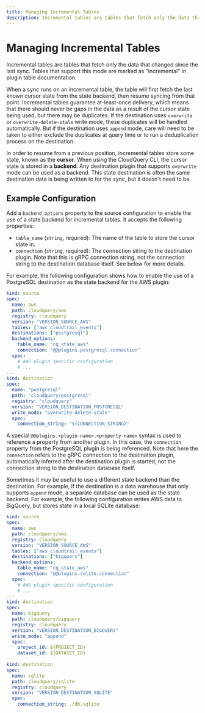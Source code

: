 ```yaml
---
title: Managing Incremental Tables
description: Incremental tables are tables that fetch only the data that changed since the last sync. Tables that support this mode are marked as "incremental" in plugin table documentation.
---
```


# Managing Incremental Tables

Incremental tables are tables that fetch only the data that changed since the last sync. Tables that support this mode are marked as "incremental" in plugin table documentation.

When a sync runs on an incremental table, the table will first fetch the last known cursor state from the state backend, then resume syncing from that point. Incremental tables guarantee at-least-once delivery, which means that there should never be gaps in the data as a result of the cursor state being used, but there may be duplicates. If the destination uses `overwrite` or `overwrite-delete-stale` write mode, these duplicates will be handled automatically. But if the destination uses `append` mode, care will need to be taken to either exclude the duplicates at query time or to run a deduplication process on the destination. 

In order to resume from a previous position, incremental tables store some state, known as the **cursor**. When using the CloudQuery CLI, the cursor state is stored in a **backend**. Any destination plugin that supports `overwrite` mode can be used as a backend. This state destination is often the same destination data is being written to for the sync, but it doesn't need to be.

## Example Configuration

Add a `backend_options` property to the source configuration to enable the use of a state backend for incremental tables. It accepts the following properties:

 - `table_name` (`string`, required): The name of the table to store the cursor state in.
 - `connection` (`string`, required): The connection string to the destination plugin. Note that this is gRPC connection string, not the connection string to the destination database itself. See below for more details.

For example, the following configuration shows how to enable the use of a PostgreSQL destination as the state backend for the AWS plugin:  

```yaml
kind: source
spec:
  name: aws
  path: cloudquery/aws
  registry: cloudquery
  version: "VERSION_SOURCE_AWS"
  tables: ["aws_cloudtrail_events"]
  destinations: ["postgresql"]
  backend_options:
    table_name: "cq_state_aws"
    connection: "@@plugins.postgresql.connection"
  spec:
    # AWS plugin specific configuration
    # ...
---
kind: destination
spec:
  name: "postgresql"
  path: "cloudquery/postgresql"
  registry: "cloudquery"
  version: "VERSION_DESTINATION_POSTGRESQL"
  write_mode: "overwrite-delete-stale"
  spec:
    connection_string: "${CONNECTION_STRING}"
```

A special `@@plugins.<plugin-name>.<property-name>` syntax is used to reference a property from another plugin. In this case, the `connection` property from the PostgreSQL plugin is being referenced. Note that here the `connection` refers to the gRPC connection to the destination plugin, automatically inferred after the destination plugin is started, not the connection string to the destination database itself.

Sometimes it may be useful to use a different state backend than the destination. For example, if the destination is a data warehouse that only supports `append` mode, a separate database can be used as the state backend. For example, the following configuration writes AWS data to BigQuery, but stores state in a local SQLite database:

```yaml
kind: source
spec:
  name: aws
  path: cloudquery/aws
  registry: cloudquery
  version: "VERSION_SOURCE_AWS"
  tables: ["aws_cloudtrail_events"]
  destinations: ["bigquery"]
  backend_options:
    table_name: "cq_state_aws"
    connection: "@@plugins.sqlite.connection"
  spec:
    # AWS plugin specific configuration
    # ...
---
kind: destination
spec:
  name: bigquery
  path: cloudquery/bigquery
  registry: cloudquery
  version: "VERSION_DESTINATION_BIGQUERY"
  write_mode: "append"
  spec:
    project_id: ${PROJECT_ID}
    dataset_id: ${DATASET_ID}
---
kind: destination
spec:
  name: sqlite
  path: cloudquery/sqlite
  registry: cloudquery
  version: "VERSION_DESTINATION_SQLITE"
  spec:
    connection_string: ./db.sqlite
``` 